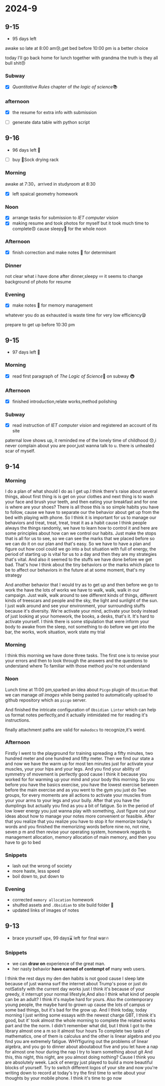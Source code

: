 # 2024-9

## 9-15

- 95 days left

awake so late at 8:00 am😢,get bed before 10:00 pm is a better choice

today I'll go back home for lunch together with grandma
the truth is they all bull shit😠
### Subway

- [x] _Quantitative_ _Rules_ chapter of _the logic of science_📚

### afternoon 

- [x] the resume for extra info with submission 
- [ ] generate data table with python  script 


## 9-16

- $96$ days left 🍒

- [ ] buy 🧦Sock drying rack

### Morning

awake at 7:30，arrived in studyroom at 8:30

- [x] left spaical geometry homework

### Noon

- [x] arrange tasks for submission to _IET computer vision_
- [x] making resume and took photos for myself
but it took much time to complete😠 cause sleepy🌙 for the whole noon

### Afternoon

- [x] finish correction and make notes 📝 for determinant

### Dinner

not clear what i have done after dinner,sleepy 💤 it seems to change background of photo for resume

### Evening

- [x] make notes 📝 for memory management

whatever you do as exhausted is waste time for very low efficiency😪

prepare to get up before 10:30 pm

## 9-15

- $97$ days left 🥝

### Morning

- [x] read first paragraph of _The Logic of Science_📖 on subway 🚇

### Afternoon

- [x] finished introduction,relate works,method polishing

### Subway

- [x] read instruction of _IET computer vision_ and registered an account of its site

paternal love shows up, it reminded me of the lonely time of childhood 😞,i never complain about you are poor,just wanna talk to u.
there is unhealed scar of myself.

## 9-14

### Morning

I do a plan of what should I do as I get up.I think there's raise about several things, about first thing is is get on your clothes and next thing is to wash your face and brush your teeth, and then eating your breakfast and for one is where are your shoes? There is all those this is so simple habits you have to follow, cause we have to separate our the behavior about get up from the bed with playing with phone. So I think it is important for us to manage our behaviors and treat, treat, treat, treat it as a habit cause I think people always the things randomly, we have to learn how to control it and here are some principles about how can we control our habits. Just make the stops that is all for us to see, so we can see the marks that we placed before so we can do it on our plan and that's easy. So we have to have a plan and figure out how cool could we go into a but situation with full of energy, the period of starting up is vital for us to a day and then they are my strategies that's vital. And also it seemed to the stuffs we have done before we get bad. That's how I think about the tiny behaviors or the marks which place to be to affect our behaviors in the future at at some moment, that's my strategy

And another behavior that I would try as to get up and then before we go to work the have the lots of works we have to walk, walk, walk in our campaign. Just walk, walk around to see different kinds of things, different kinds of treescars and people and the sky, the light and sunlight of the sun. I just walk around and see your environment, your surrounding stuffs because it's diversity. We're activate your mind, activate your body instead of just looking at your homework, the books, a desks, that's it. It's hard to activate yourself. I think there is some stipulation that were inform your body to awake from the sleep, not something to do before we get into the bar, the works, work situation, work state my trial

### Morning

I think this morning we have done three tasks. The first one is to revise your your errors and then to look through the answers and the questions to understand where To familiar with those method you're not understand

### Noon

Lunch time at 11:00 pm,sparked an idea about `Picgo` plugin of `Obsidian` that we can manage _all images_ while being pasted to automatically upload to github repository which as `picgo` server.

And finished the intricate configuration of `Obsidian Linter` which can help us
 format notes perfectly,and it actually intimidated me for reading it's instructions.

finally attachment paths are valid for `makedocs` to recognize,it's weird.

### Afternoon

Firstly I went to the playground for training spreading a fifty minutes, two hundred meter and one hundred and fifty meter. Then we find our state a and now we have the warm up for most ten minutes just for activate your muscles, your your hips and your legs. And you find your ability of symmetry of movement is perfectly good cause I think it because you worked for for warming up your mind and your body this morning. So you before you have the basics exercise, you have the lowest exercise between before the main exercise and as you went to the gym you just do Two groups, for every moments are all actions to activate your muscles from your your arms to your legs and your bully. After that you have the dumplings but actually you find as you a bit of fatigue. So in the period of low lower energy you just wanna play with something, Just figure out your ideas about how to manage your notes more convenient or feasible. After that you realize that you realize you have to stop it for memorize today's words and you finished the memorizing words before nine no, not nine, seven p m and then revise your operating system, homework regards to management allocation, memory allocation of main memory, and then you have to go to bed

### Snippets

- lash out the wrong of society
- more haste, less speed
- boil down to, put down to

### Evening

- corrected `memory allocation` homework
- shulfed assets and `.Obsidian` to site build folder 📁
- updated links of images of notes

## 9-13

- brace yourself up✊, $99$ days⌛ left for final war🔥

### Snippets

- we can __draw on__ experience of the great man.
- her nasty behavior __have earned of contempt of__ many web users.

I think the rest days my den den habits is not good cause I sleep late because of just wanna surf the internet about Trump's pose or just do notSatisfy with the current day works just I think it's because of your greedy, it interrupt your normal lifestyle,And also I think what kind of people can be an adult? I think it's maybe hard for yours. Also the contemporary young people, the maybe hard to grown up cause the lots of campus or some bad things, but it's bad for the grow up. And I think today, today morning I just writing some essays with the newest charge GBT, I think it's good, but it' took almost the whole morning to complete the related works part and the the norm. I didn't remember what did, but I think I got to the library almost one a m so it almost four hours To complete two tasks of mathematics, one of them is calculus and the other is linear algebra and you find you are extremely fatigue. WHYfiguring out the problems of linear algebra, and you go to dinner about aboutabout five and you let have a nap for almost one hour during the nap I try to learn something about git
And this, this night, this night, are you almost doing nothing? Cause I think you are absolutely week. Lack of energy just played to build a more beautiful blocks of yourself. Try to switch different logos of your site and now you're writing down to record at today's try the first time to write about your thoughts by your mobile phone. I think it's time to go now
